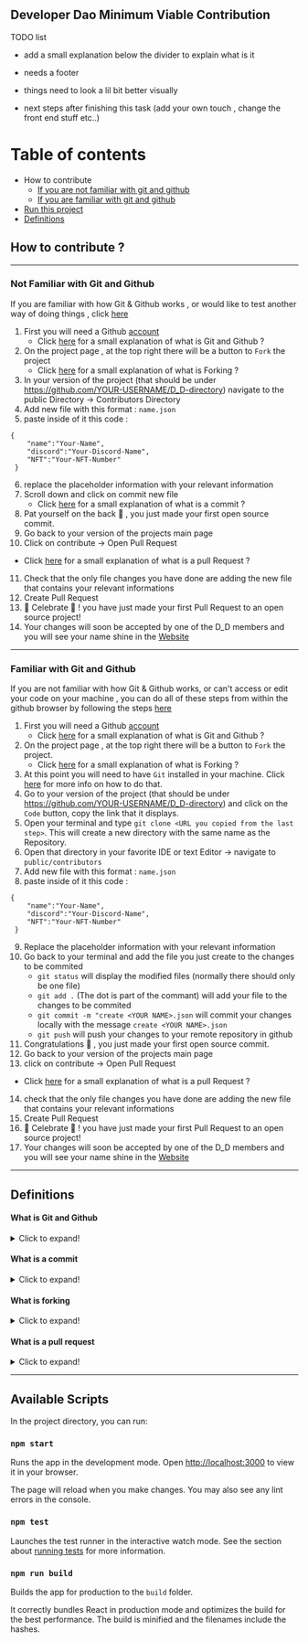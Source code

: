 
## Developer Dao Minimum Viable Contribution 

TODO list
- add a small explanation below the divider to explain what is it
- needs a footer

- things need to look a lil bit better visually 
- next steps after finishing this task (add your own touch , change the front end stuff etc..)


# Table of contents
- How to contribute
    - [If you are not familiar with git and github](#not-familiar-with-git-and-github)
    - [If you are familiar with git and github](#familiar-with-git-and-github)
- [Run this project](#available-scripts)
- [Definitions](#definitions)
## How to contribute ? 

-------
### Not Familiar with Git and Github 

If you are familiar with how Git & Github works , or would like to test another way of doing things , click [here](#familiar-with-git-and-github) 

1. First you will need a Github [account](https://github.com/signup)
    * Click [here](#what-is-git-and-github) for a small explanation of  what is Git and Github  ? 
2. On the project page , at the top right there will be a button to `Fork` the project 
    * Click [here](#what-is-forking) for a small explanation of what is Forking ? 
3. In your version of the project (that should be under https://github.com/YOUR-USERNAME/D_D-directory) navigate to the public Directory -> Contributors Directory 
4. Add new file with this format : `name.json`
5. paste inside of it this code : 
```
{
    "name":"Your-Name",
    "discord":"Your-Discord-Name",
    "NFT":"Your-NFT-Number"
 }
```
6. replace the placeholder information with your relevant information 
7. Scroll down and click on commit new file
   * Click [here](#what-is-a-commit) for a small explanation of what is a commit ? 
8. Pat yourself on the back 🎉 , you just made your first open source commit.
9. Go back to your version of the projects main page 
10. Click on contribute -> Open Pull Request 
   * Click [here](#what-is-a-pull-request) for a small explanation of what is a pull Request ?
11. Check that the only file changes you have done are adding the new file that contains your relevant informations 
12. Create Pull Request
13. 🥳 Celebrate 🥳 ! you have just made your first Pull Request to an open source project! 
14. Your changes will soon be accepted by one of the D_D members and you will see your name shine in the [Website](d-d-directory.vercel.app/)

------

### Familiar with Git and Github 

If you are not familiar with how Git & Github works, or can't access or edit your code on your machine , you can do all of these steps from within the github browser by following the steps [here](#not-familiar-with-git-and-github) 


1. First you will need a Github [account](https://github.com/signup)
    * Click [here](#what-is-git-and-github) for a small explanation of  what is Git and Github  ? 
2. On the project page , at the top right there will be a button to `Fork` the project.
    * Click [here](#what-is-forking) for a small explanation of what is Forking ? 
3. At this point you will need to have `Git` installed in your machine. Click [here](https://git-scm.com/book/en/v2/Getting-Started-Installing-Git) for more info on how to do that.
4. Go to your version of the project (that should be under https://github.com/YOUR-USERNAME/D_D-directory) and click on the `Code` button, copy the link that it displays.
5. Open your terminal and type `git clone <URL you copied from the last step>`.  This will create a new directory with the same name as the Repository.
6. Open that directory in your favorite IDE or text Editor -> navigate to `public/contributors` 
7. Add new file with this format : `name.json`
8. paste inside of it this code : 
```
{
    "name":"Your-Name",
    "discord":"Your-Discord-Name",
    "NFT":"Your-NFT-Number"
 }
```
9. Replace the placeholder information with your relevant information 
10. Go back to your terminal and add the file you just create to the changes to be commited 
    - `git status` will display the modified files (normally there should only be one file)
    - `git add .` (The dot is part of the commant) will add your file to the changes to be commited 
    - `git commit -m "create <YOUR NAME>.json` will commit your changes locally with the message `create <YOUR NAME>.json`
    - `git push` will push your changes to your remote repository in github
11. Congratulations 🎉 , you just made your first open source commit.
12. Go back to your version of the projects main page 
13. click on contribute -> Open Pull Request 
   * Click [here](#what-is-a-pull-request) for a small explanation of what is a pull Request ?
14. check that the only file changes you have done are adding the new file that contains your relevant informations 
15. Create Pull Request
16. 🥳 Celebrate 🥳 ! you have just made your first Pull Request to an open source project! 
17. Your changes will soon be accepted by one of the D_D members and you will see your name shine in the [Website](d-d-directory.vercel.app/)

-----------------
## Definitions
#### What is Git and Github 
<details>
  <summary>Click to expand!</summary>
  
  ## What is Git?
  Git is a free and [openSource](https://en.wikipedia.org/wiki/Open_source) tool that tracks all changes made to your project files and keeps a history of them. It also makes working with people easier by intelligently combining all the changes into one (unless there's conflicts)
  ## Github
  Github is a website where you can host your projects code inside repositories. It leverages the Git tool by adding more features to it readily available from the website 
</details>


#### What is a commit 
<details>
  <summary>Click to expand!</summary>
  
  ## Commit
  A Commit is an operation by which you save all the changes you've made to your code in your projects repository , which is where Git stores all the history of your files.
</details>


#### What is forking 
<details>
  <summary>Click to expand!</summary>
  
  ## Forking
  Forking is the act of making a copy of the whole repository inside your own account.
  Forking is an action specific to public repository hosting websites such as Github/Gitlab/etc...
</details>

#### What is a pull request 
<details>
  <summary>Click to expand!</summary>
  
  ## Pull Request
  A Pull Request is an action that lets you tell the repository's owner or maintainer that you have changes that you would like to be added to the latter. It is specific to public repository hosting websites such as Github/Gitlab/etc...
  It also creates a space where changes and code can be discussed.
</details>

---------------------

## Available Scripts

In the project directory, you can run:

### `npm start`

Runs the app in the development mode. Open [http://localhost:3000](http://localhost:3000) to view it in your browser.

The page will reload when you make changes. You may also see any lint errors in the console.

### `npm test`

Launches the test runner in the interactive watch mode. See the section about [running tests](https://facebook.github.io/create-react-app/docs/running-tests) for more information.

### `npm run build`

Builds the app for production to the `build` folder.

It correctly bundles React in production mode and optimizes the build for the best performance. The build is minified and the filenames include the hashes.